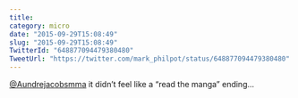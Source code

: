```yaml
---
title: 
category: micro
date: "2015-09-29T15:08:49"
slug: "2015-09-29T15:08:49"
TwitterId: "648877094479380480"
TweetUrl: "https://twitter.com/mark_philpot/status/648877094479380480"
---
```


[@Aundrejacobsmma](https://twitter.com/Aundrejacobsmma) it didn’t feel like a
“read the manga” ending...
